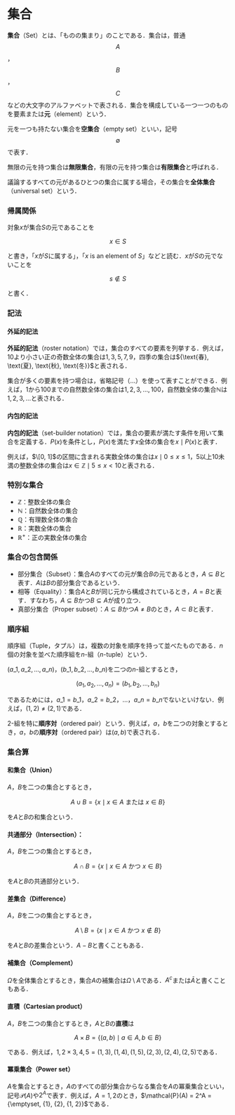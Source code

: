 # 集合

**集合**（Set）とは、「ものの集まり」のことである．集合は，普通$$A$$，$$B$$，$$C$$などの大文字のアルファベットで表される．集合を構成している一つ一つのものを要素または**元**（element）という．

元を一つも持たない集合を**空集合**（empty set）といい，記号$$\emptyset$$で表す．

無限の元を持つ集合は**無限集合**，有限の元を持つ集合は**有限集合**と呼ばれる．

議論するすべての元があるひとつの集合に属する場合，その集合を**全体集合**（universal set）という．

### 帰属関係

対象$x$が集合$S$の元であることを

$$
x \in S
$$

と書き，「$x$が$S$に属する」，「$x$ is an element of $S$」などと読む．$x$が$S$の元でないことを

$$
s \notin S
$$

と書く．

### 記法

#### 外延的記法

**外延的記法**（roster notation）では，集合のすべての要素を列挙する．例えば，$10$より小さい正の奇数全体の集合は${1, 3, 5, 7, 9}$，四季の集合は${\text{春}, \text{夏}, \text{秋}, \text{冬\}}$と表される．

集合が多くの要素を持つ場合は，省略記号（$\ldots$）を使って表すことができる．例えば，$1$から$100$までの自然数全体の集合は${1, 2, 3, \ldots, 100}$，自然数全体の集合$\mathbb{N}$は${1, 2, 3, \ldots}$と表される．

#### 内包的記法

**内包的記法**（set-builder notation）では，集合の要素が満たす条件を用いて集合を定義する．$P(x)$を条件とし，$P(x)$を満たす$x$全体の集合を${x \mid P(x)}$と表す．

例えば，$\[0, 1]$の区間に含まれる実数全体の集合は${x \mid 0 \leq x \leq 1}$，$5$以上$10$未満の整数全体の集合は${x \in \mathbb{Z} \mid 5 \leq x < 10}$と表される．

### 特別な集合

* $\mathbb{Z}$：整数全体の集合
* $\mathbb{N}$：自然数全体の集合
* $\mathbb{Q}$：有理数全体の集合
* $\mathbb{R}$：実数全体の集合
* $\mathbb{R}^+$：正の実数全体の集合

### 集合の包含関係

* 部分集合（Subset）：集合$A$のすべての元が集合$B$の元であるとき，$A \subseteq B$と表す．$A$は$B$の部分集合であるという．
* 相等（Equality）：集合$A$と$B$が同じ元から構成されているとき，$A = B$と表す．すなわち，$A \subseteq B$かつ$B \subseteq A$が成り立つ．
* 真部分集合（Proper subset）：$A \subseteq B$かつ$A \neq B$のとき，$A \subset B$と表す．

### 順序組

順序組（Tuple，タプル）は，複数の対象を順序を持って並べたものである．$n$個の対象を並べた順序組を$n$-組（$n$-tuple）という．

$(a\_1, a\_2, \ldots, a\_n)$，$(b\_1, b\_2, \ldots, b\_n)$を二つの$n$-組とするとき，

$$(a_1, a_2, \ldots, a_n) = (b_1, b_2, \ldots, b_n)$$

であるためには，$a\_1 = b\_1$，$a\_2 = b\_2$，$\ldots$，$a\_n = b\_n$でないといけない．例えば，$(1, 2) \neq (2, 1)$である．

$2$-組を特に**順序対**（ordered pair）という．例えば，$a$，$b$を二つの対象とするとき，$a$，$b$の**順序対**（ordered pair）は$(a, b)$で表される．

### 集合算

#### 和集合（Union）

$A$，$B$を二つの集合とするとき，

$$A \cup B = \{x \mid x \in A \text{ または } x \in B\}$$

を$A$と$B$の和集合という．

#### 共通部分（Intersection）：

$A$，$B$を二つの集合とするとき，

$$A \cap B = \{x \mid x \in A \text{ かつ } x \in B\}$$

を$A$と$B$の共通部分という．

#### 差集合（Difference）

$A$，$B$を二つの集合とするとき，

$$A \setminus B = \{x \mid x \in A \text{ かつ } x \notin B\}$$

を$A$と$B$の差集合という．$A - B$と書くこともある．

#### 補集合（Complement）

$\Omega$を全体集合とするとき，集合$A$の補集合は$\Omega \setminus A$である．$A^c$または$\bar{A}$と書くこともある．

#### 直積（Cartesian product）

$A$，$B$を二つの集合とするとき，$A$と$B$の**直積**は

$$A \times B = \{(a, b) \mid a \in A, b \in B\}$$

である．例えば，${1, 2} \times {3, 4, 5} = {(1, 3), (1, 4), (1, 5), (2, 3), (2, 4), (2, 5)}$である．

#### 冪乗集合（Power set）

$A$を集合とするとき，$A$のすべての部分集合からなる集合を$A$の冪乗集合といい，記号$\mathcal{P}(A)$や$2^A$で表す．例えば，$A = {1, 2}$のとき，$\mathcal{P}(A) = 2^A = {\emptyset, {1}, {2}, {1, 2\}}$である．
